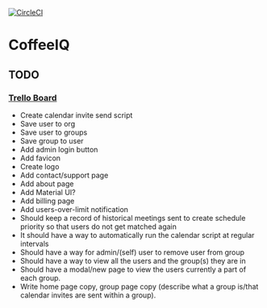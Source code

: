 [![CircleCI](https://circleci.com/bb/benshope/coffeeiq.svg?style=svg&circle-token=520c5f98bda3f7f45656e8de7c96f37e4b03c138)](https://circleci.com/bb/benshope/coffeeiq)

# CoffeeIQ

## TODO
### [Trello Board](https://trello.com/b/HSWaybK6/coffeeiq)
- Create calendar invite send script
- Save user to org
- Save user to groups
- Save group to user
- Add admin login button
- Add favicon
- Create logo
- Add contact/support page
- Add about page
- Add Material UI?
- Add billing page
- Add users-over-limit notification
- Should keep a record of historical meetings sent to create schedule priority so that users do not get matched again
- It should have a way to automatically run the calendar script at regular intervals
- Should have a way for admin/(self) user to remove user from group
- Should have a way to view all the users and the group(s) they are in
- Should have a modal/new page to view the users currently a part of each group.
- Write home page copy, group page copy (describe what a group is/that calendar invites are sent within a group).
